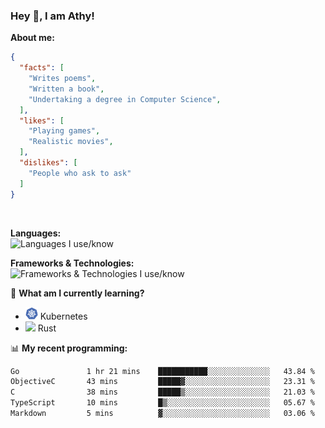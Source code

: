 ### Hey 👋, I am Athy!<br>

**About me:**


```json
{
  "facts": [
    "Writes poems",
    "Written a book",
    "Undertaking a degree in Computer Science",
  ],
  "likes": [
    "Playing games",
    "Realistic movies",
  ],
  "dislikes": [
    "People who ask to ask"
  ]
}
```
<br>


**Languages:**<br>
![Languages I use/know](https://skillicons.dev/icons?i=go,js,py,html,lua,java)

**Frameworks & Technologies:**<br />
![Frameworks & Technologies I use/know](https://skillicons.dev/icons?i=nodejs,nextjs,ts,react,express,docker,kubernetes,mysql,postgresql,mongodb,git,github,tailwind,prisma)

📙 **What am I currently learning?**

- <img height="20" src="https://github.com/devicons/devicon/blob/master/icons/kubernetes/kubernetes-plain.svg" />  Kubernetes
- <img height="20" src="https://cdn.jsdelivr.net/gh/devicons/devicon/icons/rust/rust-plain.svg" /> Rust

📊 **My recent programming:**

<!--START_SECTION:waka-->

```txt
Go               1 hr 21 mins    ███████████░░░░░░░░░░░░░░   43.84 %
ObjectiveC       43 mins         █████▓░░░░░░░░░░░░░░░░░░░   23.31 %
C                38 mins         █████▒░░░░░░░░░░░░░░░░░░░   21.03 %
TypeScript       10 mins         █▒░░░░░░░░░░░░░░░░░░░░░░░   05.67 %
Markdown         5 mins          ▓░░░░░░░░░░░░░░░░░░░░░░░░   03.06 %
```

<!--END_SECTION:waka-->
